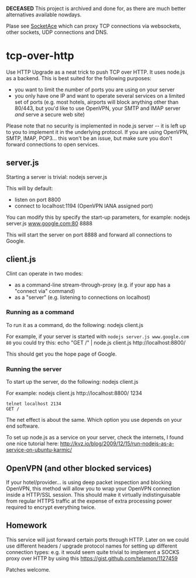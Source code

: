 **DECEASED** This project is archived and done for, as there are much better alternatives available nowdays.

Plase see [SocketAce](https://github.com/bokysan/socketace) which can proxy TCP connections via websockets, other sockets, UDP connections and DNS.




tcp-over-http
=============

Use HTTP Upgrade as a neat trick to push TCP over HTTP. It uses node.js as a backend.
This is best suited for the following purposes:
- you want to limit the number of ports you are using on your server
- you only have one IP and want to operate several services on a limited set of ports (e.g. most hotels, airports will block anything other than 80/443, but you'd like to use OpenVPN, your SMTP and IMAP server *and* serve a secure web site)

Please note that no security is implemented in node.js server -- it is left up to you to implement it in the underlying protocol. If you are using OpenVPN, SMTP, IMAP, POP3... this won't be an issue, but make sure you don't forward connections to open services.


server.js
---------

Starting a server is trivial:
    nodejs server.js

This will by default:
- listen on port 8800
- connect to localhost:1194 (OpenVPN IANA assigned port)

You can modify this by specify the start-up parameters, for example:
    nodejs server.js www.google.com:80 8888

This will start the server on port 8888 and forward all connections to Google.


client.js
---------

Clint can operate in two modes:
- as a command-line stream-through-proxy (e.g. if your app has a "connect via" command)
- as a "server" (e.g. listening to connections on localhost)

### Running as a command
To run it as a command, do the following:
    nodejs client.js <url>

For example, if your server is started with `nodejs server.js www.google.com 80` you could try this:
    echo "GET /" | node.js client.js http://localhost:8800/

This should get you the hope page of Google.

### Running the server
To start up the server, do the following:
    nodejs client.js <url> <port>

For example:
    nodejs client.js http://localhost:8800/ 1234

    telnet localhost 2134
    GET /

The net effect is about the same. Which option you use depends on your end software.

To set up node.js as a service on your server, check the internets, I found one nice tutorial here: http://kvz.io/blog/2009/12/15/run-nodejs-as-a-service-on-ubuntu-karmic/

OpenVPN (and other blocked services)
-------

If your hotel/provider... is using deep packet inspection and blocking OpenVPN, this method will allow you to wrap your OpenVPN connection inside a HTTP/SSL session. This should make it virtually indistinguisable from regular HTTPS traffic at the expense of extra processing power required to encrypt everything twice.

Homework
--------

This service will just forward certain ports through HTTP. Later on we could use different headers / upgrade protocol names for setting up different connection types: e.g. it would seem quite trivial to implement a SOCKS proxy over HTTP by using this https://gist.github.com/telamon/1127459

Patches welcome.
